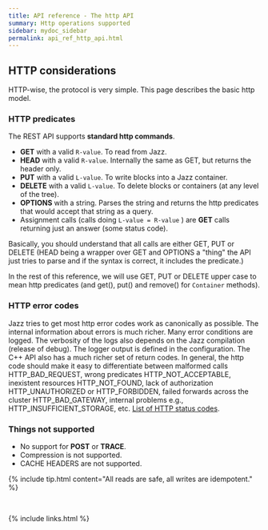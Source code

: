 ```yaml
---
title: API reference - The http API
summary: Http operations supported
sidebar: mydoc_sidebar
permalink: api_ref_http_api.html
---
```


## HTTP considerations

HTTP-wise, the protocol is very simple. This page describes the basic http model.

### HTTP predicates

The REST API supports **standard http commands**.

  * **GET** with a valid `R-value`. To read from Jazz.
  * **HEAD** with a valid `R-value`. Internally the same as GET, but returns the header only.
  * **PUT** with a valid `L-value`. To write blocks into a Jazz container.
  * **DELETE** with a valid `L-value`. To delete blocks or containers (at any level of the tree).
  * **OPTIONS** with a string. Parses the string and returns the http predicates that would accept that string as a query.
  * Assignment calls (calls doing `L-value = R-value` ) are **GET** calls returning just an answer (some status code).

Basically, you should understand that all calls are either GET, PUT or DELETE (HEAD being a wrapper over GET and OPTIONS a "thing" the API
just tries to parse and if the syntax is correct, it includes the predicate.)

In the rest of this reference, we will use GET, PUT or DELETE upper case to mean http predicates (and get(), put() and remove() for
`Container` methods).

### HTTP error codes

Jazz tries to get most http error codes work as canonically as possible. The internal information about errors is much richer. Many
error conditions are logged. The verbosity of the logs also depends on the Jazz compilation (release of debug). The logger output is
defined in the configuration. The C++ API also has a much richer set of return codes. In general, the http code should make it easy
to differentiate between malformed calls HTTP_BAD_REQUEST, wrong predicates HTTP_NOT_ACCEPTABLE, inexistent resources HTTP_NOT_FOUND,
lack of authorization HTTP_UNAUTHORIZED or HTTP_FORBIDDEN, failed forwards across the cluster HTTP_BAD_GATEWAY, internal problems e.g.,
HTTP_INSUFFICIENT_STORAGE, etc. [List of HTTP status codes](https://en.wikipedia.org/wiki/List_of_HTTP_status_codes).

### Things not supported

  * No support for **POST** or **TRACE**.
  * Compression is not supported.
  * CACHE HEADERS are not supported.

{% include tip.html content="All reads are safe, all writes are idempotent." %}

<br/>

{% include links.html %}

